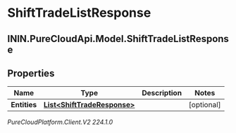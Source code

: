 # ShiftTradeListResponse

## ININ.PureCloudApi.Model.ShiftTradeListResponse

## Properties

|Name | Type | Description | Notes|
|------------ | ------------- | ------------- | -------------|
| **Entities** | [**List&lt;ShiftTradeResponse&gt;**](ShiftTradeResponse) |  | [optional] |



_PureCloudPlatform.Client.V2 224.1.0_
